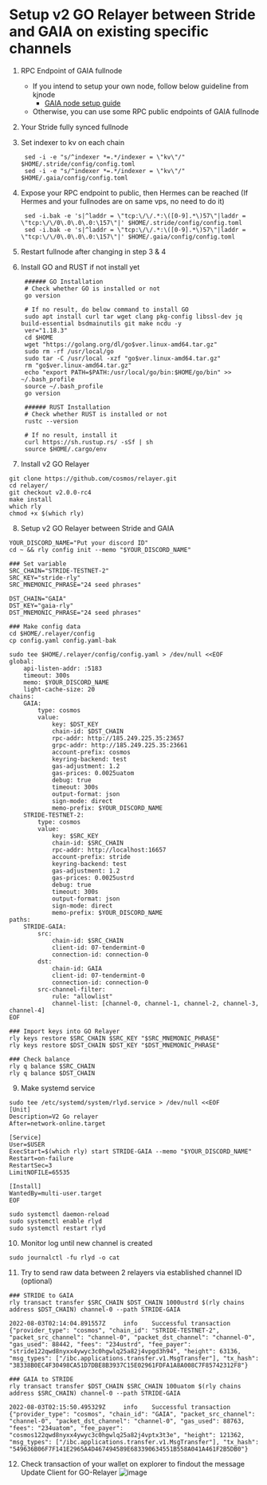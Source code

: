 # Setup v2 GO Relayer between Stride and GAIA on existing specific channels
1. RPC Endpoint of GAIA fullnode
    + If you intend to setup your own node, follow below guideline from kjnode
        - [GAIA node setup guide](https://github.com/kj89/testnet_manuals/tree/main/stride/GAIA/README.md)
    + Otherwise, you can use some RPC public endpoints of GAIA fullnode

2. Your Stride fully synced fullnode 

3. Set indexer to kv on each chain  

        sed -i -e "s/^indexer *=.*/indexer = \"kv\"/" $HOME/.stride/config/config.toml
        sed -i -e "s/^indexer *=.*/indexer = \"kv\"/" $HOME/.gaia/config/config.toml  
        

4. Expose your RPC endpoint to public, then Hermes can be reached (If Hermes and your fullnodes are on same vps, no need to do it)   

        sed -i.bak -e 's|^laddr = \"tcp:\/\/.*:\([0-9].*\)57\"|laddr = \"tcp:\/\/0\.0\.0\.0:\157\"|' $HOME/.stride/config/config.toml  
        sed -i.bak -e 's|^laddr = \"tcp:\/\/.*:\([0-9].*\)57\"|laddr = \"tcp:\/\/0\.0\.0\.0:\157\"|' $HOME/.gaia/config/config.toml  
	        

5. Restart fullnode after changing in step 3 & 4
6. Install GO and RUST if not install yet

        ###### GO Installation
        # Check whether GO is installed or not
        go version
        
        # If no result, do below command to install GO
        sudo apt install curl tar wget clang pkg-config libssl-dev jq build-essential bsdmainutils git make ncdu -y
        ver="1.18.3"
        cd $HOME
        wget "https://golang.org/dl/go$ver.linux-amd64.tar.gz"
        sudo rm -rf /usr/local/go
        sudo tar -C /usr/local -xzf "go$ver.linux-amd64.tar.gz"
        rm "go$ver.linux-amd64.tar.gz"
        echo "export PATH=$PATH:/usr/local/go/bin:$HOME/go/bin" >> ~/.bash_profile
        source ~/.bash_profile
        go version
        
        ###### RUST Installation
        # Check whether RUST is installed or not
        rustc --version
      
        # If no result, install it
        curl https://sh.rustup.rs/ -sSf | sh
        source $HOME/.cargo/env
        
7. Install v2 GO Relayer
```
git clone https://github.com/cosmos/relayer.git
cd relayer/
git checkout v2.0.0-rc4
make install     
which rly
chmod +x $(which rly)
```
8. Setup v2 GO Relayer between Stride and GAIA
```
YOUR_DISCORD_NAME="Put your discord ID"
cd ~ && rly config init --memo "$YOUR_DISCORD_NAME"
        
### Set variable
SRC_CHAIN="STRIDE-TESTNET-2"
SRC_KEY="stride-rly"
SRC_MNEMONIC_PHRASE="24 seed phrases"
        
DST_CHAIN="GAIA"
DST_KEY="gaia-rly"
DST_MNEMONIC_PHRASE="24 seed phrases"
        
### Make config data
cd $HOME/.relayer/config
cp config.yaml config.yaml-bak
        
sudo tee $HOME/.relayer/config/config.yaml > /dev/null <<EOF
global:
    api-listen-addr: :5183
    timeout: 300s
    memo: $YOUR_DISCORD_NAME
    light-cache-size: 20
chains:
    GAIA:
        type: cosmos
        value:
            key: $DST_KEY
            chain-id: $DST_CHAIN
            rpc-addr: http://185.249.225.35:23657
            grpc-addr: http://185.249.225.35:23661
            account-prefix: cosmos
            keyring-backend: test
            gas-adjustment: 1.2
            gas-prices: 0.0025uatom
            debug: true
            timeout: 300s
            output-format: json
            sign-mode: direct
            memo-prefix: $YOUR_DISCORD_NAME
    STRIDE-TESTNET-2:
        type: cosmos
        value:
            key: $SRC_KEY
            chain-id: $SRC_CHAIN
            rpc-addr: http://localhost:16657
            account-prefix: stride
            keyring-backend: test
            gas-adjustment: 1.2
            gas-prices: 0.0025ustrd
            debug: true
            timeout: 300s
            output-format: json
            sign-mode: direct
            memo-prefix: $YOUR_DISCORD_NAME
paths:
    STRIDE-GAIA:
        src:
            chain-id: $SRC_CHAIN
            client-id: 07-tendermint-0
            connection-id: connection-0
        dst:
            chain-id: GAIA
            client-id: 07-tendermint-0
            connection-id: connection-0
        src-channel-filter:
            rule: "allowlist"
            channel-list: [channel-0, channel-1, channel-2, channel-3, channel-4]	      
EOF
        
### Import keys into GO Relayer
rly keys restore $SRC_CHAIN $SRC_KEY "$SRC_MNEMONIC_PHRASE"
rly keys restore $DST_CHAIN $DST_KEY "$DST_MNEMONIC_PHRASE"

### Check balance 
rly q balance $SRC_CHAIN
rly q balance $DST_CHAIN
```

9. Make systemd service
```
sudo tee /etc/systemd/system/rlyd.service > /dev/null <<EOF
[Unit]
Description=V2 Go relayer
After=network-online.target

[Service]
User=$USER
ExecStart=$(which rly) start STRIDE-GAIA --memo "$YOUR_DISCORD_NAME"
Restart=on-failure
RestartSec=3
LimitNOFILE=65535

[Install]
WantedBy=multi-user.target
EOF

sudo systemctl daemon-reload
sudo systemctl enable rlyd
sudo systemctl restart rlyd
```

10. Monitor log until new channel is created
```
sudo journalctl -fu rlyd -o cat
```

11. Try to send raw data between 2 relayers via established channel ID (optional)   
```
### STRIDE to GAIA
rly transact transfer $SRC_CHAIN $DST_CHAIN 1000ustrd $(rly chains address $DST_CHAIN) channel-0 --path STRIDE-GAIA

2022-08-03T02:14:04.891557Z     info    Successful transaction  {"provider_type": "cosmos", "chain_id": "STRIDE-TESTNET-2", "packet_src_channel": "channel-0", "packet_dst_channel": "channel-0", "gas_used": 88442, "fees": "234ustrd", "fee_payer": "stride122qwd8nyxx4ywyc3c0hgwlq25a82j4vpgd3h94", "height": 63136, "msg_types": ["/ibc.applications.transfer.v1.MsgTransfer"], "tx_hash": "38338B0EC4F30498CA51D7DBE8B3937C15E02961FDFA1A8A008C7F85742312F8"}

### GAIA to STRIDE
rly transact transfer $DST_CHAIN $SRC_CHAIN 100uatom $(rly chains address $SRC_CHAIN) channel-0 --path STRIDE-GAIA

2022-08-03T02:15:50.495329Z     info    Successful transaction  {"provider_type": "cosmos", "chain_id": "GAIA", "packet_src_channel": "channel-0", "packet_dst_channel": "channel-0", "gas_used": 88763, "fees": "234uatom", "fee_payer": "cosmos122qwd8nyxx4ywyc3c0hgwlq25a82j4vptx3t3e", "height": 121362, "msg_types": ["/ibc.applications.transfer.v1.MsgTransfer"], "tx_hash": "549636B06F7F141E2965A4D467494589E683390634551B558A041A461F2B5DB0"}
```

12. Check transaction of your wallet on explorer to findout the message Update Client for GO-Relayer
![image](https://user-images.githubusercontent.com/91453629/182510531-4a80e5fa-e113-485a-8e29-f71df360fff2.png)
